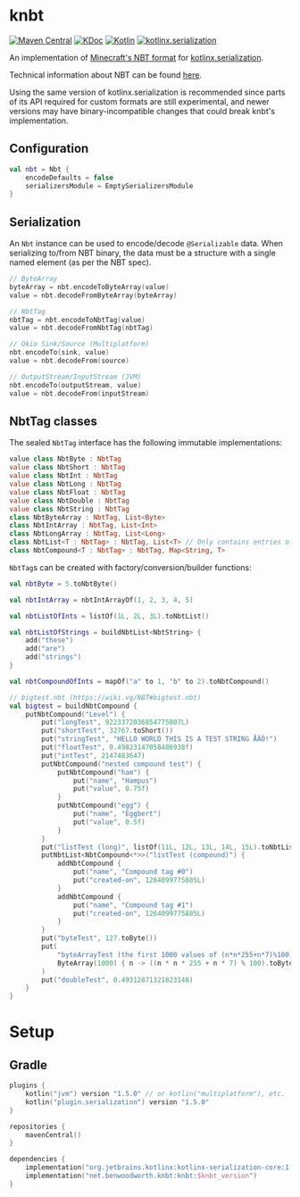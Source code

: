 # knbt
[![Maven Central](https://img.shields.io/maven-central/v/net.benwoodworth.knbt/knbt)](https://search.maven.org/artifact/net.benwoodworth.knbt/knbt)
[![KDoc](https://img.shields.io/badge/api-KDoc-blue)](https://benwoodworth.github.io/knbt)
[![Kotlin](https://img.shields.io/badge/kotlin-1.5.0-blue.svg?logo=kotlin)](http://kotlinlang.org)
[![kotlinx.serialization](https://img.shields.io/badge/kotlinx.serialization-1.2.0-blue.svg?logo=kotlin)](https://github.com/Kotlin/kotlinx.serialization)

An implementation of [Minecraft's NBT format](https://minecraft.fandom.com/wiki/NBT_format)
for [kotlinx.serialization](https://github.com/Kotlin/kotlinx.serialization).

Technical information about NBT can be found [here](https://wiki.vg/NBT).

Using the same version of kotlinx.serialization is recommended since parts of its API required for custom formats are
still experimental, and newer versions may have binary-incompatible changes that could break knbt's implementation.

## Configuration
```kotlin
val nbt = Nbt {
    encodeDefaults = false
    serializersModule = EmptySerializersModule
}
```

## Serialization
An `Nbt` instance can be used to encode/decode `@Serializable` data.
When serializing to/from NBT binary, the data must be a structure with a single named element (as per the NBT spec).

```kotlin
// ByteArray
byteArray = nbt.encodeToByteArray(value)
value = nbt.decodeFromByteArray(byteArray)

// NbtTag
nbtTag = nbt.encodeToNbtTag(value)
value = nbt.decodeFromNbtTag(nbtTag)

// Okio Sink/Source (Multiplatform)
nbt.encodeTo(sink, value)
value = nbt.decodeFrom(source)

// OutputStream/InputStream (JVM)
nbt.encodeTo(outputStream, value)
value = nbt.decodeFrom(inputStream)
```

## NbtTag classes

The sealed `NbtTag` interface has the following immutable implementations:
```kotlin
value class NbtByte : NbtTag
value class NbtShort : NbtTag
value class NbtInt : NbtTag
value class NbtLong : NbtTag
value class NbtFloat : NbtTag
value class NbtDouble : NbtTag
value class NbtString : NbtTag
class NbtByteArray : NbtTag, List<Byte>
class NbtIntArray : NbtTag, List<Int>
class NbtLongArray : NbtTag, List<Long>
class NbtList<T : NbtTag> : NbtTag, List<T> // Only contains entries of a single type
class NbtCompound<T : NbtTag> : NbtTag, Map<String, T>
```

`NbtTag`s can be created with factory/conversion/builder functions:
```kotlin
val nbtByte = 5.toNbtByte()

val nbtIntArray = nbtIntArrayOf(1, 2, 3, 4, 5)

val nbtListOfInts = listOf(1L, 2L, 3L).toNbtList()

val nbtListOfStrings = buildNbtList<NbtString> { 
    add("these")
    add("are")
    add("strings")
}

val nbtCompoundOfInts = mapOf("a" to 1, "b" to 2).toNbtCompound()

// bigtest.nbt (https://wiki.vg/NBT#bigtest.nbt)
val bigtest = buildNbtCompound {
    putNbtCompound("Level") {
        put("longTest", 9223372036854775807L)
        put("shortTest", 32767.toShort())
        put("stringTest", "HELLO WORLD THIS IS A TEST STRING ÅÄÖ!")
        put("floatTest", 0.49823147058486938f)
        put("intTest", 2147483647)
        putNbtCompound("nested compound test") {
            putNbtCompound("ham") {
                put("name", "Hampus")
                put("value", 0.75f)
            }
            putNbtCompound("egg") {
                put("name", "Eggbert")
                put("value", 0.5f)
            }
        }
        put("listTest (long)", listOf(11L, 12L, 13L, 14L, 15L).toNbtList())
        putNbtList<NbtCompound<*>>("listTest (compound)") {
            addNbtCompound {
                put("name", "Compound tag #0")
                put("created-on", 1264099775885L)
            }
            addNbtCompound {
                put("name", "Compound tag #1")
                put("created-on", 1264099775885L)
            }
        }
        put("byteTest", 127.toByte())
        put(
            "byteArrayTest (the first 1000 values of (n*n*255+n*7)%100, starting with n=0 (0, 62, 34, 16, 8, ...))",
            ByteArray(1000) { n -> ((n * n * 255 + n * 7) % 100).toByte() }
        )
        put("doubleTest", 0.49312871321823148)
    }
}
```

# Setup
## Gradle
```kotlin
plugins {
    kotlin("jvm") version "1.5.0" // or kotlin("multiplatform"), etc.
    kotlin("plugin.serialization") version "1.5.0"
}

repositories {
    mavenCentral()
}

dependencies {
    implementation("org.jetbrains.kotlinx:kotlinx-serialization-core:1.2.0")
    implementation("net.benwoodworth.knbt:knbt:$knbt_version")
}
```
